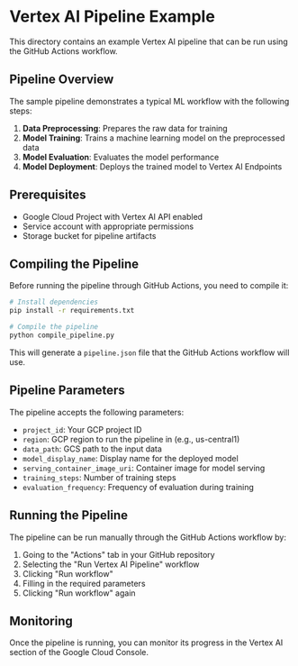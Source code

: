 # Vertex AI Pipeline Example

This directory contains an example Vertex AI pipeline that can be run using the GitHub Actions workflow.

## Pipeline Overview

The sample pipeline demonstrates a typical ML workflow with the following steps:

1. **Data Preprocessing**: Prepares the raw data for training
2. **Model Training**: Trains a machine learning model on the preprocessed data
3. **Model Evaluation**: Evaluates the model performance
4. **Model Deployment**: Deploys the trained model to Vertex AI Endpoints

## Prerequisites

- Google Cloud Project with Vertex AI API enabled
- Service account with appropriate permissions
- Storage bucket for pipeline artifacts

## Compiling the Pipeline

Before running the pipeline through GitHub Actions, you need to compile it:

```bash
# Install dependencies
pip install -r requirements.txt

# Compile the pipeline
python compile_pipeline.py
```

This will generate a `pipeline.json` file that the GitHub Actions workflow will use.

## Pipeline Parameters

The pipeline accepts the following parameters:

- `project_id`: Your GCP project ID
- `region`: GCP region to run the pipeline in (e.g., us-central1)
- `data_path`: GCS path to the input data
- `model_display_name`: Display name for the deployed model
- `serving_container_image_uri`: Container image for model serving
- `training_steps`: Number of training steps
- `evaluation_frequency`: Frequency of evaluation during training

## Running the Pipeline

The pipeline can be run manually through the GitHub Actions workflow by:

1. Going to the "Actions" tab in your GitHub repository
2. Selecting the "Run Vertex AI Pipeline" workflow
3. Clicking "Run workflow"
4. Filling in the required parameters
5. Clicking "Run workflow" again

## Monitoring

Once the pipeline is running, you can monitor its progress in the Vertex AI section of the Google Cloud Console.
